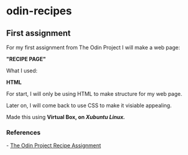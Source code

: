 # odin-recipes
<!--In the beggining it all looks lifeless since I will only use HTML-->

## First assignment
<p>For my first assignment from The Odin Project I will make a web page: <br>
 
<!--Still trying to figure out if this is an okay way to have breaks between the paragraphs-->
 
 <p><strong>"RECIPE PAGE"</strong></p>
 
<!--All my recipes will be available in "Index.html" file.-->

<p>What I used:</p>

<!--Later I will add more, but for now I will not use lists since there is only
one language I will use at the beggining-->

<p><strong>HTML</strong></p>
<p>For start, I will only be using HTML to make structure for my web page. </p>
<p>Later on, I will come back to use CSS to make it visiable appealing.</p>
<p>Made this using <strong>Virtual Box, on <em>Xubuntu Linux.</em> </strong></p>

<!--Since I started, I have been using Linux and I use Visual Code Studio. I downloaded everything
myself, with no help but by using Google-->
<!--I use Visual Code Studio on Windows 11 too-->

<h3>References</h3>
 - <a href="https://www.theodinproject.com/lessons/foundations-recipes">The Odin Project Recipe Assignment</a>

